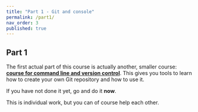 ```yaml
---
title: "Part 1 - Git and console"
permalink: /part1/
nav_order: 3
published: true
---
```


## Part 1

The first actual part of this course is actually another, smaller course: [**course for command line and version control**](https://centria.github.io/console/). This gives you tools to learn how to create your own Git repository and how to use it.

If you have not done it yet, go and do it **now**.

This is individual work, but you can of course help each other.